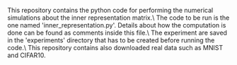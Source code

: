 This repository contains the python code for performing the numerical simulations about the inner representation matrix.\\
The code to be run is the one named 'inner_representation.py'. Details about how the computation is done can be found as comments inside this file.\\
The experiment are saved in the 'experiments' directory that has to be created before running the code.\\
This repository contains also downloaded real data such as MNIST and CIFAR10.

